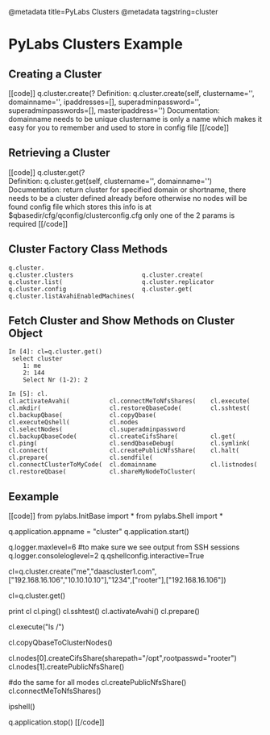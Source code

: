 @metadata title=PyLabs Clusters
@metadata tagstring=cluster

# PyLabs Clusters Example


## Creating a Cluster

[[code]]
q.cluster.create(?
Definition: q.cluster.create(self, clustername='', domainname='', ipaddresses=[], superadminpassword='', superadminpasswords=[], masteripaddress='')
Documentation:
    domainname needs to be unique
    clustername is only a name which makes it easy for you to remember and used to store in config file
[[/code]]


## Retrieving a Cluster

[[code]]
q.cluster.get(?                                                                                                                                                
Definition: q.cluster.get(self, clustername='', domainname='')
Documentation:
    return cluster for specified domain or shortname, 
    there needs to be a cluster defined already before otherwise no nodes will be found
    config file which stores this info is at $qbasedir/cfg/qconfig/clusterconfig.cfg
    only one of the 2 params is required
[[/code]]


## Cluster Factory Class Methods

    q.cluster.                                                                                                                                                              
    q.cluster.clusters                   q.cluster.create(                    q.cluster.list(                      q.cluster.replicator
    q.cluster.config                     q.cluster.get(                       q.cluster.listAvahiEnabledMachines( 


## Fetch Cluster and Show Methods on Cluster Object

    In [4]: cl=q.cluster.get()                                                                                                                                                      
     select cluster
        1: me
        2: 144
        Select Nr (1-2): 2
    
    In [5]: cl.                                                                                                                                                                     
    cl.activateAvahi(           cl.connectMeToNfsShares(    cl.execute(                 cl.mkdir(                   cl.restoreQbaseCode(        cl.sshtest(
    cl.backupQbase(             cl.copyQbase(               cl.executeQshell(           cl.nodes                    cl.selectNodes(             cl.superadminpassword
    cl.backupQbaseCode(         cl.createCifsShare(         cl.get(                     cl.ping(                    cl.sendQbaseDebug(          cl.symlink(
    cl.connect(                 cl.createPublicNfsShare(    cl.halt(                    cl.prepare(                 cl.sendfile(                
    cl.connectClusterToMyCode(  cl.domainname               cl.listnodes(               cl.restoreQbase(            cl.shareMyNodeToCluster(


## Eexample

[[code]]
from pylabs.InitBase import *
from pylabs.Shell import *

q.application.appname = "cluster"
q.application.start()

q.logger.maxlevel=6 #to make sure we see output from SSH sessions
q.logger.consoleloglevel=2
q.qshellconfig.interactive=True

cl=q.cluster.create("me","daascluster1.com",["192.168.16.106","10.10.10.10"],"1234",["rooter"],["192.168.16.106"])

cl=q.cluster.get()

print cl
cl.ping()
cl.sshtest()
cl.activateAvahi()
cl.prepare()

cl.execute("ls /")

cl.copyQbaseToClusterNodes()


cl.nodes[0].createCifsShare(sharepath="/opt",rootpasswd="rooter")
cl.nodes[1].createPublicNfsShare()

#do the same for all modes
cl.createPublicNfsShare()
cl.connectMeToNfsShares()

ipshell()

q.application.stop()
[[/code]]